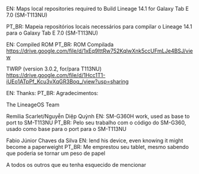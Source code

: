EN: Maps local repositories required to Build
Lineage 14.1 for Galaxy Tab E 7.0 (SM-T113NU)

PT_BR: Mapeia repositórios locais necessários para
compilar o Lineage 14.1 para o Galaxy Tab E 7.0 (SM-T113NU)

EN: Compiled ROM
PT_BR: ROM Compilada
https://drive.google.com/file/d/1xEq9lttRw752KqIwXnk5ccUFmLJe4BSJ/view

TWRP (version 3.0.2, for/para T113NU)
https://drive.google.com/file/d/1Hcc1T1-iUEo1ATpPf_Kcu3vXqGR3Boq_/view?usp=sharing

EN: Thanks:
PT_BR: Agradecimentos:

The LineageOS Team

Remilia Scarlet/Nguyễn Diệp Quỳnh 
EN: SM-G360H work, used as base to port to SM-T113NU
PT_BR: Pelo seu trabalho com o código do SM-G360, usado como base para
o port para o SM-T113NU

Fabio Júnior Chaves da Silva 
EN: lend his device, even knowing it might become a paperweight
PT_BR: Me emprestou seu tablet, mesmo sabendo que poderia se tornar
um peso de papel

A todos os outros que eu tenha esquecido de mencionar 

